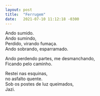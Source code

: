 ```yaml
---
layout: post
title:  "Ferrugem"
date:   2021-07-10 11:12:18 -0300
---
```


Ando sumido. \
Ando sumindo, \
Perdido, virando fumaça. \
Ando sobrando, esparramado.

Ando perdendo partes, me desmanchando, \
Ficando pelo caminho. 

Restei nas esquinas, \
no asfalto quente. \
Sob os postes de luz queimados, \
Jazi.